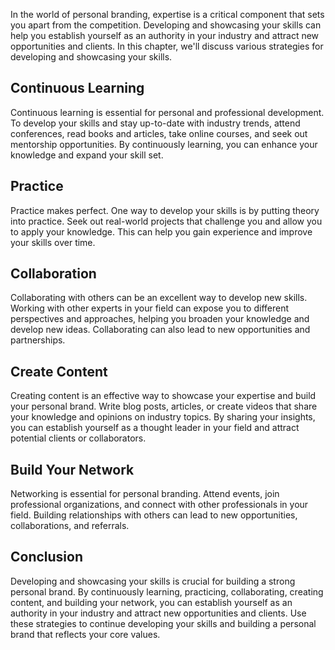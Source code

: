 
In the world of personal branding, expertise is a critical component that sets you apart from the competition. Developing and showcasing your skills can help you establish yourself as an authority in your industry and attract new opportunities and clients. In this chapter, we'll discuss various strategies for developing and showcasing your skills.

Continuous Learning
-------------------

Continuous learning is essential for personal and professional development. To develop your skills and stay up-to-date with industry trends, attend conferences, read books and articles, take online courses, and seek out mentorship opportunities. By continuously learning, you can enhance your knowledge and expand your skill set.

Practice
--------

Practice makes perfect. One way to develop your skills is by putting theory into practice. Seek out real-world projects that challenge you and allow you to apply your knowledge. This can help you gain experience and improve your skills over time.

Collaboration
-------------

Collaborating with others can be an excellent way to develop new skills. Working with other experts in your field can expose you to different perspectives and approaches, helping you broaden your knowledge and develop new ideas. Collaborating can also lead to new opportunities and partnerships.

Create Content
--------------

Creating content is an effective way to showcase your expertise and build your personal brand. Write blog posts, articles, or create videos that share your knowledge and opinions on industry topics. By sharing your insights, you can establish yourself as a thought leader in your field and attract potential clients or collaborators.

Build Your Network
------------------

Networking is essential for personal branding. Attend events, join professional organizations, and connect with other professionals in your field. Building relationships with others can lead to new opportunities, collaborations, and referrals.

Conclusion
----------

Developing and showcasing your skills is crucial for building a strong personal brand. By continuously learning, practicing, collaborating, creating content, and building your network, you can establish yourself as an authority in your industry and attract new opportunities and clients. Use these strategies to continue developing your skills and building a personal brand that reflects your core values.
